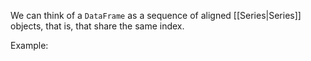 We can think of a `DataFrame` as a sequence of aligned [[Series|Series]] objects, that is, that share the same index.

Example:
```Python

```